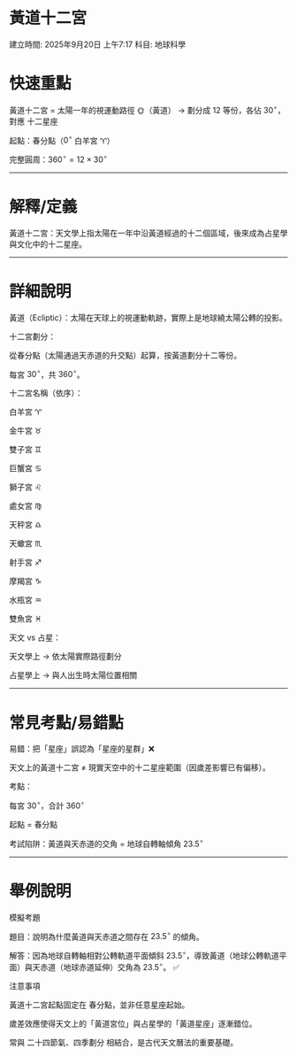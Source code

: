 # 黃道十二宮

建立時間: 2025年9月20日 上午7:17
科目: 地球科學

# 快速重點

黃道十二宮 = 太陽一年的視運動路徑 🌞（黃道） → 劃分成 12 等份，各佔 $30^\circ$，對應 十二星座

起點：春分點（$0^\circ$ 白羊宮 ♈）

完整圓周：$360^\circ = 12 \times 30^\circ$

---

# 解釋/定義

黃道十二宮：天文學上指太陽在一年中沿黃道經過的十二個區域，後來成為占星學與文化中的十二星座。

---

# 詳細說明

黃道（Ecliptic）：太陽在天球上的視運動軌跡，實際上是地球繞太陽公轉的投影。

十二宮劃分：

從春分點（太陽通過天赤道的升交點）起算，按黃道劃分十二等份。

每宮 $30^\circ$，共 $360^\circ$。

十二宮名稱（依序）：

白羊宮 ♈

金牛宮 ♉

雙子宮 ♊

巨蟹宮 ♋

獅子宮 ♌

處女宮 ♍

天秤宮 ♎

天蠍宮 ♏

射手宮 ♐

摩羯宮 ♑

水瓶宮 ♒

雙魚宮 ♓

天文 vs 占星：

天文學上 → 依太陽實際路徑劃分

占星學上 → 與人出生時太陽位置相關

---

# 常見考點/易錯點

易錯：把「星座」誤認為「星座的星群」❌

天文上的黃道十二宮 ≠ 現實天空中的十二星座範圍（因歲差影響已有偏移）。

考點：

每宮 $30^\circ$，合計 $360^\circ$

起點 = 春分點

考試陷阱：黃道與天赤道的交角 = 地球自轉軸傾角 $23.5^\circ$

---

# 舉例說明

模擬考題

題目：說明為什麼黃道與天赤道之間存在 $23.5^\circ$ 的傾角。

解答：因為地球自轉軸相對公轉軌道平面傾斜 $23.5^\circ$，導致黃道（地球公轉軌道平面）與天赤道（地球赤道延伸）交角為 $23.5^\circ$。 ✅

注意事項

黃道十二宮起點固定在 春分點，並非任意星座起始。

歲差效應使得天文上的「黃道宮位」與占星學的「黃道星座」逐漸錯位。

常與 二十四節氣、四季劃分 相結合，是古代天文曆法的重要基礎。